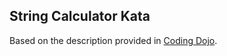 ## String Calculator Kata
Based on the description provided in [Coding Dojo](http://codingdojo.org/kata/StringCalculator/).